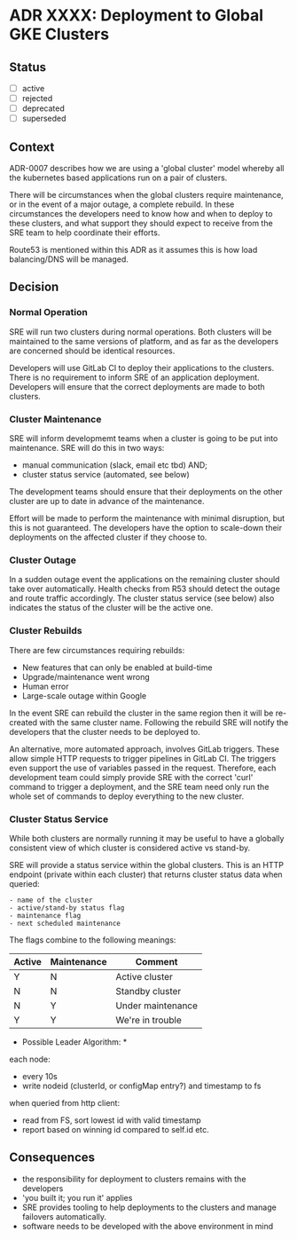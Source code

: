 # ADR XXXX: Deployment to Global GKE Clusters

## Status

- [ ] active
- [ ] rejected
- [ ] deprecated
- [ ] superseded

## Context

ADR-0007 describes how we are using a 'global cluster' model whereby all the
kubernetes based applications run on a pair of clusters.

There will be circumstances when the global clusters require maintenance, or in
the event of a major outage, a complete rebuild. In these circumstances the
developers need to know how and when to deploy to these clusters, and what
support they should expect to receive from the SRE team to help coordinate
their efforts.

Route53 is mentioned within this ADR as it assumes this is how load
balancing/DNS will be managed.

## Decision

### Normal Operation

SRE will run two clusters during normal operations. Both clusters will be
maintained to the same versions of platform, and as far as the developers are
concerned should be identical resources.

Developers will use GitLab CI to deploy their applications to the clusters.
There is no requirement to inform SRE of an application deployment.  Developers
will ensure that the correct deployments are made to both clusters.

### Cluster Maintenance

SRE will inform developmemt teams when a cluster is going to be put into
maintenance. SRE will do this in two ways:

* manual communication (slack, email etc tbd) AND;
* cluster status service (automated, see below)

The development teams should ensure that their deployments on the other cluster
are up to date in advance of the maintenance.

Effort will be made to perform the maintenance with minimal disruption, but
this is not guaranteed. The developers have the option to scale-down their
deployments on the affected cluster if they choose to.

### Cluster Outage

In a sudden outage event the applications on the remaining cluster should take
over automatically. Health checks from R53 should detect the outage and route
traffic accordingly. The cluster status service (see below) also indicates the
status of the cluster will be the active one.

### Cluster Rebuilds

There are few circumstances requiring rebuilds:

* New features that can only be enabled at build-time
* Upgrade/maintenance went wrong
* Human error
* Large-scale outage within Google

In the event SRE can rebuild the cluster in the same region then it will be
re-created with the same cluster name. Following the rebuild SRE will notify
the developers that the cluster needs to be deployed to.

An alternative, more automated approach, involves GitLab triggers. These allow
simple HTTP requests to trigger pipelines in GitLab CI. The triggers even
support the use of variables passed in the request. Therefore, each development
team could simply provide SRE with the correct 'curl' command to trigger a
deployment, and the SRE team need only run the whole set of commands to deploy
everything to the new cluster.

### Cluster Status Service

While both clusters are normally running it may be useful to have a globally
consistent view of which cluster is considered active vs stand-by.

SRE will provide a status service within the global clusters. This is an HTTP
endpoint (private within each cluster) that returns cluster status data when
queried:

    - name of the cluster
    - active/stand-by status flag
    - maintenance flag
    - next scheduled maintenance

The flags combine to the following meanings:

|Active | Maintenance |Comment          |
|-------|-------------|-----------------|
|  Y    |     N       |Active cluster   |
|  N    |     N       |Standby cluster  |
|  N    |     Y       |Under maintenance|
|  Y    |     Y       |We're in trouble |


* Possible Leader Algorithm: *

each node:
- every 10s
- write nodeid (clusterId, or configMap entry?) and timestamp to fs

when queried from http client:
- read from FS, sort lowest id with valid timestamp
- report based on winning id compared to self.id etc.

## Consequences

- the responsibility for deployment to clusters remains with the developers
- 'you built it; you run it' applies
- SRE provides tooling to help deployments to the clusters and manage failovers
  automatically.
- software needs to be developed with the above environment in mind



